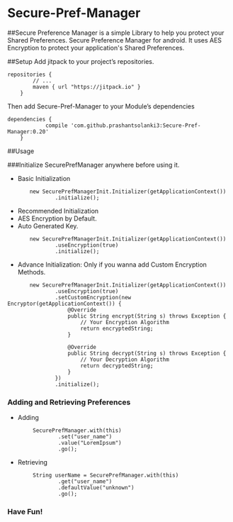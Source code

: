 # Secure-Pref-Manager

##Secure Preference Manager is a simple Library to help you protect your Shared Preferences.
Secure Preference Manager for android. It uses AES Encryption to protect your application's Shared Preferences.

##Setup
Add jitpack to your project’s repositories.

```
repositories {
        // ...
        maven { url "https://jitpack.io" }
    }
```

Then add Secure-Pref-Manager to your Module’s dependencies

```
dependencies {
	        compile 'com.github.prashantsolanki3:Secure-Pref-Manager:0.20'
	}
```

##Usage

###Initialize SecurePrefManager anywhere before using it.

* Basic Initialization

```
       new SecurePrefManagerInit.Initializer(getApplicationContext())
               .initialize();
```

*  Recommended Initialization
  * AES Encryption by Default.
  * Auto Generated Key.

```
       new SecurePrefManagerInit.Initializer(getApplicationContext())
               .useEncryption(true)
               .initialize();
```

* Advance Initialization: Only if you wanna add Custom Encryption Methods.

```
       new SecurePrefManagerInit.Initializer(getApplicationContext())
               .useEncryption(true)
               .setCustomEncryption(new Encryptor(getApplicationContext()) {
                   @Override
                   public String encrypt(String s) throws Exception {
                       // Your Encryption Algorithm
                       return encryptedString;
                   }

                   @Override
                   public String decrypt(String s) throws Exception {
                       // Your Decryption Algorithm
                       return decryptedString;
                   }
               })
               .initialize();
```

### Adding and Retrieving Preferences

* Adding
```
        SecurePrefManager.with(this)
                .set("user_name")
                .value("LoremIpsum")
                .go();
```

* Retrieving

```
        String userName = SecurePrefManager.with(this)
                .get("user_name")
                .defaultValue("unknown")
                .go();
```


### Have Fun!

